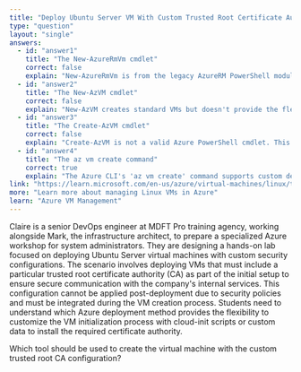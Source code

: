 ```yaml
---
title: "Deploy Ubuntu Server VM With Custom Trusted Root Certificate Authority"
type: "question"
layout: "single"
answers:
  - id: "answer1"
    title: "The New-AzureRmVm cmdlet"
    correct: false
    explain: "New-AzureRmVm is from the legacy AzureRM PowerShell module which has been deprecated. This cmdlet cannot handle custom deployment configurations for adding trusted root CAs during VM creation."
  - id: "answer2"
    title: "The New-AzVM cmdlet"
    correct: false
    explain: "New-AzVM creates standard VMs but doesn't provide the flexibility needed for custom deployments with specific configurations like adding trusted root certificate authorities during initial setup."
  - id: "answer3"
    title: "The Create-AzVM cmdlet"
    correct: false
    explain: "Create-AzVM is not a valid Azure PowerShell cmdlet. This command does not exist in the Azure PowerShell module and therefore cannot be used for VM deployment."
  - id: "answer4"
    title: "The az vm create command"
    correct: true
    explain: "The Azure CLI's 'az vm create' command supports custom deployments through cloud-init scripts and custom data parameters, which allow you to configure trusted root certificate authorities during VM provisioning."
link: "https://learn.microsoft.com/en-us/azure/virtual-machines/linux/tutorial-manage-vm"
more: "Learn more about managing Linux VMs in Azure"
learn: "Azure VM Management"
---
```


Claire is a senior DevOps engineer at MDFT Pro training agency, working alongside Mark, the infrastructure architect, to prepare a specialized Azure workshop for system administrators. They are designing a hands-on lab focused on deploying Ubuntu Server virtual machines with custom security configurations. The scenario involves deploying VMs that must include a particular trusted root certificate authority (CA) as part of the initial setup to ensure secure communication with the company's internal services. This configuration cannot be applied post-deployment due to security policies and must be integrated during the VM creation process. Students need to understand which Azure deployment method provides the flexibility to customize the VM initialization process with cloud-init scripts or custom data to install the required certificate authority.

Which tool should be used to create the virtual machine with the custom trusted root CA configuration?
